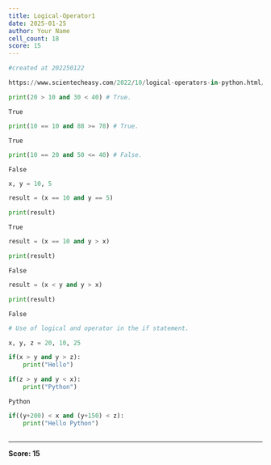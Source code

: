 ```yaml
---
title: Logical-Operator1
date: 2025-01-25
author: Your Name
cell_count: 18
score: 15
---
```


```python
#created at 202250122
```


```python
https://www.scientecheasy.com/2022/10/logical-operators-in-python.html/
```


```python
print(20 > 10 and 30 < 40) # True. 
```

    True



```python
print(10 == 10 and 88 >= 78) # True.
```

    True



```python
print(10 == 20 and 50 <= 40) # False.
```

    False



```python
x, y = 10, 5 
```


```python
result = (x == 10 and y == 5)
```


```python
print(result)
```

    True



```python
result = (x == 10 and y > x)
```


```python
print(result)
```

    False



```python
result = (x < y and y > x)
```


```python
print(result)
```

    False



```python
# Use of logical and operator in the if statement.
```


```python
x, y, z = 20, 10, 25
```


```python
if(x > y and y > z):
    print("Hello")
```


```python
if(z > y and y < x):
    print("Python")
```

    Python



```python
if((y+200) < x and (y+150) < z):
    print("Hello Python")
```


```python

```


---
**Score: 15**